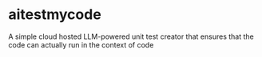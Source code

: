 # aitestmycode
A simple cloud hosted LLM-powered unit test creator that ensures that the code can actually run in the context of code 
